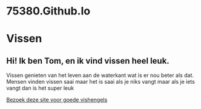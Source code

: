 # 75380.Github.Io
<!DOCTYPE html>
<html>
<body>
<h1>Vissen</h1>
<h2>Hi! Ik ben Tom, en ik vind vissen heel leuk.</h2>
   <p> Vissen genieten van het leven aan de waterkant wat is er nou beter als dat.
   Mensen vinden vissen saai maar het is saai als je niks vangt maar als je iets vangt dan is het super leuk</p>
<a href="https://www.decathlon.nl/browse/c0-sporten/c1-hengelsport/c2-roofvissen/_/N-qzamly">Bezoek deze site voor goede vishengels</a>
   </html> 
  </body>
